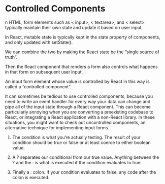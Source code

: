 # Controlled Components

n HTML, form elements such as < input>, < textarea>, and < select> typically maintain their own state and update it based on user input. 

In React, mutable state is typically kept in the state property of components, and only updated with setState().

We can combine the two by making the React state be the “single source of truth”. 

Then the React component that renders a form also controls what happens in that form on subsequent user input. 
    
An input form element whose value is controlled by React in this way is called a “controlled component”.

It can sometimes be tedious to use controlled components, because you need to write an event handler for every way your data can change and pipe all of the input state through a React component. This can become particularly annoying when you are converting a preexisting codebase to React, or integrating a React application with a non-React library. In these situations, you might want to check out uncontrolled components, an alternative technique for implementing input forms.





1. The condition is what you’re actually testing. The result of your condition should be true or false or at least coerce to either boolean value.

2. A ? separates our conditional from our true value. Anything between the ? and the : is what is executed if the condition evaluates to true.
3. Finally a : colon. If your condition evaluates to false, any code after the colon is executed.

